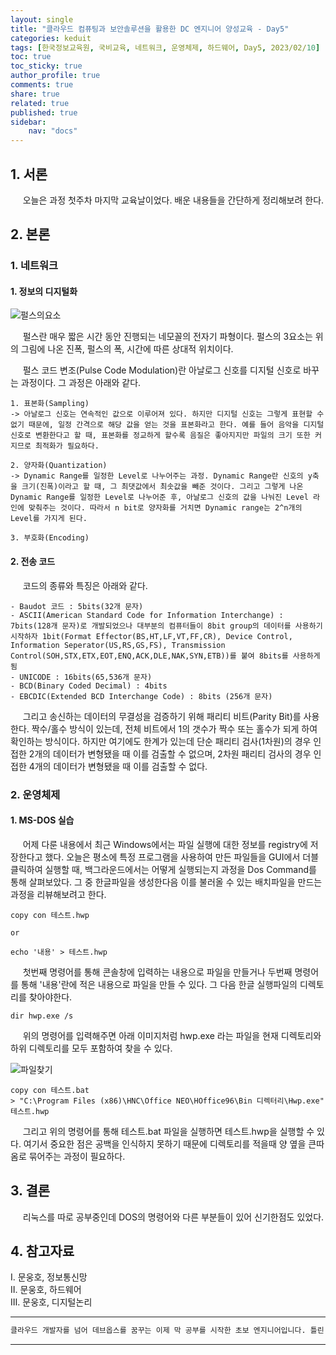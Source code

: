 ```yaml
---
layout: single
title: "클라우드 컴퓨팅과 보안솔루션을 활용한 DC 엔지니어 양성교육 - Day5"
categories: keduit
tags: [한국정보교육원, 국비교육, 네트워크, 운영체제, 하드웨어, Day5, 2023/02/10]
toc: true
toc_sticky: true
author_profile: true
comments: true
share: true
related: true
published: true
sidebar: 
    nav: "docs"
---
```


## 1. 서론  

&nbsp;&nbsp;&nbsp;&nbsp; 오늘은 과정 첫주차 마지막 교육날이었다. 배운 내용들을 간단하게 정리해보려 한다.

## 2. 본론  

### 1. 네트워크   

#### 1. 정보의 디지털화

![펄스의요소](https://user-images.githubusercontent.com/124491456/217979359-ec74388e-30f7-42d9-b806-bc6d4815b04a.png)

&nbsp;&nbsp;&nbsp;&nbsp; 펄스란 매우 짧은 시간 동안 진행되는 네모꼴의 전자기 파형이다. 펄스의 3요소는 위의 그림에 나온 진폭, 펄스의 폭, 시간에 따른 상대적 위치이다.

&nbsp;&nbsp;&nbsp;&nbsp; 펄스 코드 변조(Pulse Code Modulation)란 아날로그 신호를 디지털 신호로 바꾸는 과정이다. 그 과정은 아래와 같다.

```
1. 표본화(Sampling)
-> 아날로그 신호는 연속적인 값으로 이루어져 있다. 하지만 디지털 신호는 그렇게 표현할 수 없기 때문에, 일정 간격으로 해당 값을 얻는 것을 표본화라고 한다. 예를 들어 음악을 디지털 신호로 변환한다고 할 때, 표본화를 정교하게 할수록 음질은 좋아지지만 파일의 크기 또한 커지므로 최적화가 필요하다.

2. 양자화(Quantization)
-> Dynamic Range를 일정한 Level로 나누어주는 과정. Dynamic Range란 신호의 y축을 크기(진폭)이라고 할 때, 그 최댓값에서 최솟값을 빼준 것이다. 그리고 그렇게 나온 Dynamic Range를 일정한 Level로 나누어준 후, 아날로그 신호의 값을 나눠진 Level 라인에 맞춰주는 것이다. 따라서 n bit로 양자화를 거치면 Dynamic range는 2^n개의 Level를 가지게 된다.

3. 부호화(Encoding)
```

#### 2. 전송 코드

&nbsp;&nbsp;&nbsp;&nbsp; 코드의 종류와 특징은 아래와 같다.

```
- Baudot 코드 : 5bits(32개 문자)
- ASCII(American Standard Code for Information Interchange) : 7bits(128개 문자)로 개발되었으나 대부분의 컴퓨터들이 8bit group의 데이터를 사용하기 시작하자 1bit(Format Effector(BS,HT,LF,VT,FF,CR), Device Control, Information Seperator(US,RS,GS,FS), Transmission Control(SOH,STX,ETX,EOT,ENQ,ACK,DLE,NAK,SYN,ETB))를 붙여 8bits를 사용하게됨 
- UNICODE : 16bits(65,536개 문자)
- BCD(Binary Coded Decimal) : 4bits
- EBCDIC(Extended BCD Interchange Code) : 8bits (256개 문자)
```

&nbsp;&nbsp;&nbsp;&nbsp; 그리고 송신하는 데이터의 무결성을 검증하기 위해 패리티 비트(Parity Bit)를 사용한다. 짝수/홀수 방식이 있는데, 전체 비트에서 1의 갯수가 짝수 또는 홀수가 되게 하여 확인하는 방식이다. 하지만 여기에도 한계가 있는데 단순 패리티 검사(1차원)의 경우 인접한 2개의 데이터가 변형됐을 때 이를 검출할 수 없으며, 2차원 패리티 검사의 경우 인접한 4개의 데이터가 변형됐을 때 이를 검출할 수 없다.

### 2. 운영체제

#### 1. MS-DOS 실습

&nbsp;&nbsp;&nbsp;&nbsp; 어제 다룬 내용에서 최근 Windows에서는 파일 실행에 대한 정보를 registry에 저장한다고 했다. 오늘은 평소에 특정 프로그램을 사용하여 만든 파일들을 GUI에서 더블클릭하여 실행할 때, 백그라운드에서는 어떻게 실행되는지 과정을 Dos Command를 통해 살펴보았다. 그 중 한글파일을 생성한다음 이를 불러올 수 있는 배치파일을 만드는 과정을 리뷰해보려고 한다. 

```
copy con 테스트.hwp

or

echo '내용' > 테스트.hwp
```

&nbsp;&nbsp;&nbsp;&nbsp; 첫번째 명령어를 통해 콘솔창에 입력하는 내용으로 파일을 만들거나 두번째 명령어를 통해 '내용'란에 적은 내용으로 파일을 만들 수 있다. 그 다음 한글 실행파일의 디렉토리를 찾아야한다.

```
dir hwp.exe /s
```

&nbsp;&nbsp;&nbsp;&nbsp; 위의 명령어를 입력해주면 아래 이미지처럼 hwp.exe 라는 파일을 현재 디렉토리와 하위 디렉토리를 모두 포함하여 찾을 수 있다.

![파일찾기](https://user-images.githubusercontent.com/124491456/218028059-864f8f23-b3b1-447e-b388-9b638edd1a58.png)

```
copy con 테스트.bat
> "C:\Program Files (x86)\HNC\Office NEO\HOffice96\Bin 디렉터리\Hwp.exe" 테스트.hwp
```

&nbsp;&nbsp;&nbsp;&nbsp; 그리고 위의 명령어를 통해 테스트.bat 파일을 실행하면 테스트.hwp을 실행할 수 있다. 여기서 중요한 점은 공백을 인식하지 못하기 때문에 디렉토리를 적을때 양 옆을 큰따옴로 묶어주는 과정이 필요하다.

## 3. 결론  

&nbsp;&nbsp;&nbsp;&nbsp; 리눅스를 따로 공부중인데 DOS의 명령어와 다른 부분들이 있어 신기한점도 있었다.

## 4. 참고자료  

Ⅰ. 문웅호, 정보통신망   
Ⅱ. 문웅호, 하드웨어   
Ⅲ. 문웅호, 디지털논리   

---

```bash
클라우드 개발자를 넘어 데브옵스를 꿈꾸는 이제 막 공부를 시작한 초보 엔지니어입니다. 틀린 점이 있으면 친절하게 댓글 부탁드립니다. :)
```

---
